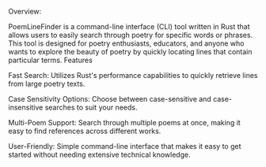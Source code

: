 Overview:

PoemLineFinder is a command-line interface (CLI) tool written in Rust that allows users to easily search through poetry for specific words or phrases. This tool is designed for poetry enthusiasts, educators, and anyone who wants to explore the beauty of poetry by quickly locating lines that contain particular terms.
Features

Fast Search: Utilizes Rust's performance capabilities to quickly retrieve lines from large poetry texts.

Case Sensitivity Options: Choose between case-sensitive and case-insensitive searches to suit your needs.

Multi-Poem Support: Search through multiple poems at once, making it easy to find references across different works.

User-Friendly: Simple command-line interface that makes it easy to get started without needing extensive technical knowledge.